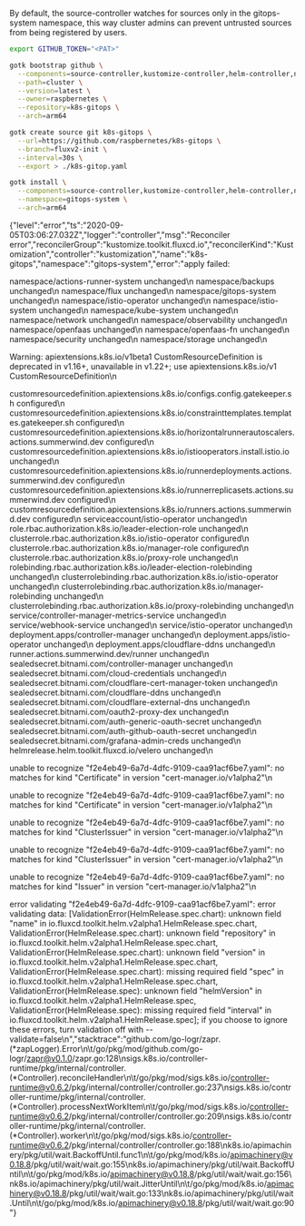 By default, the source-controller watches for sources only in the gitops-system namespace, this way cluster admins can prevent untrusted sources from being registered by users.

```bash
export GITHUB_TOKEN="<PAT>"
```

```bash
gotk bootstrap github \
  --components=source-controller,kustomize-controller,helm-controller,notification-controller \
  --path=cluster \
  --version=latest \
  --owner=raspbernetes \
  --repository=k8s-gitops \
  --arch=arm64
```

```bash
gotk create source git k8s-gitops \
  --url=https://github.com/raspbernetes/k8s-gitops \
  --branch=fluxv2-init \
  --interval=30s \
  --export > ./k8s-gitop.yaml
```

```bash
gotk install \
  --components=source-controller,kustomize-controller,helm-controller,notification-controller \
  --namespace=gitops-system \
  --arch=arm64
```


{"level":"error","ts":"2020-09-05T03:06:27.032Z","logger":"controller","msg":"Reconciler error","reconcilerGroup":"kustomize.toolkit.fluxcd.io","reconcilerKind":"Kustomization","controller":"kustomization","name":"k8s-gitops","namespace":"gitops-system","error":"apply failed:

namespace/actions-runner-system unchanged\n
namespace/backups unchanged\n
namespace/flux unchanged\n
namespace/gitops-system unchanged\n
namespace/istio-operator unchanged\n
namespace/istio-system unchanged\n
namespace/kube-system unchanged\n
namespace/network unchanged\n
namespace/observability unchanged\n
namespace/openfaas unchanged\n
namespace/openfaas-fn unchanged\n
namespace/security unchanged\n
namespace/storage unchanged\n

Warning: apiextensions.k8s.io/v1beta1 CustomResourceDefinition is deprecated in v1.16+, unavailable in v1.22+; use apiextensions.k8s.io/v1 CustomResourceDefinition\n

customresourcedefinition.apiextensions.k8s.io/configs.config.gatekeeper.sh configured\n
customresourcedefinition.apiextensions.k8s.io/constrainttemplates.templates.gatekeeper.sh configured\n
customresourcedefinition.apiextensions.k8s.io/horizontalrunnerautoscalers.actions.summerwind.dev configured\n
customresourcedefinition.apiextensions.k8s.io/istiooperators.install.istio.io unchanged\n
customresourcedefinition.apiextensions.k8s.io/runnerdeployments.actions.summerwind.dev configured\n
customresourcedefinition.apiextensions.k8s.io/runnerreplicasets.actions.summerwind.dev configured\n
customresourcedefinition.apiextensions.k8s.io/runners.actions.summerwind.dev configured\n
serviceaccount/istio-operator unchanged\n
role.rbac.authorization.k8s.io/leader-election-role unchanged\n
clusterrole.rbac.authorization.k8s.io/istio-operator configured\n
clusterrole.rbac.authorization.k8s.io/manager-role configured\n
clusterrole.rbac.authorization.k8s.io/proxy-role unchanged\n
rolebinding.rbac.authorization.k8s.io/leader-election-rolebinding unchanged\n
clusterrolebinding.rbac.authorization.k8s.io/istio-operator unchanged\n
clusterrolebinding.rbac.authorization.k8s.io/manager-rolebinding unchanged\n
clusterrolebinding.rbac.authorization.k8s.io/proxy-rolebinding unchanged\n
service/controller-manager-metrics-service unchanged\n
service/webhook-service unchanged\n
service/istio-operator unchanged\n
deployment.apps/controller-manager unchanged\n
deployment.apps/istio-operator unchanged\n
deployment.apps/cloudflare-ddns unchanged\n
runner.actions.summerwind.dev/runner unchanged\n
sealedsecret.bitnami.com/controller-manager unchanged\n
sealedsecret.bitnami.com/cloud-credentials unchanged\n
sealedsecret.bitnami.com/cloudflare-cert-manager-token unchanged\n
sealedsecret.bitnami.com/cloudflare-ddns unchanged\n
sealedsecret.bitnami.com/cloudflare-external-dns unchanged\n
sealedsecret.bitnami.com/oauth2-proxy-dex unchanged\n
sealedsecret.bitnami.com/auth-generic-oauth-secret unchanged\n
sealedsecret.bitnami.com/auth-github-oauth-secret unchanged\n
sealedsecret.bitnami.com/grafana-admin-creds unchanged\n
helmrelease.helm.toolkit.fluxcd.io/velero unchanged\n

unable to recognize \"f2e4eb49-6a7d-4dfc-9109-caa91acf6be7.yaml\": no matches for kind \"Certificate\" in version \"cert-manager.io/v1alpha2\"\n

unable to recognize \"f2e4eb49-6a7d-4dfc-9109-caa91acf6be7.yaml\": no matches for kind \"Certificate\" in version \"cert-manager.io/v1alpha2\"\n

unable to recognize \"f2e4eb49-6a7d-4dfc-9109-caa91acf6be7.yaml\": no matches for kind \"ClusterIssuer\" in version \"cert-manager.io/v1alpha2\"\n

unable to recognize \"f2e4eb49-6a7d-4dfc-9109-caa91acf6be7.yaml\": no matches for kind \"ClusterIssuer\" in version \"cert-manager.io/v1alpha2\"\n

unable to recognize \"f2e4eb49-6a7d-4dfc-9109-caa91acf6be7.yaml\": no matches for kind \"Issuer\" in version \"cert-manager.io/v1alpha2\"\n

error validating \"f2e4eb49-6a7d-4dfc-9109-caa91acf6be7.yaml\": error validating data: [ValidationError(HelmRelease.spec.chart): unknown field \"name\" in io.fluxcd.toolkit.helm.v2alpha1.HelmRelease.spec.chart, ValidationError(HelmRelease.spec.chart): unknown field \"repository\" in io.fluxcd.toolkit.helm.v2alpha1.HelmRelease.spec.chart, ValidationError(HelmRelease.spec.chart): unknown field \"version\" in io.fluxcd.toolkit.helm.v2alpha1.HelmRelease.spec.chart, ValidationError(HelmRelease.spec.chart): missing required field \"spec\" in io.fluxcd.toolkit.helm.v2alpha1.HelmRelease.spec.chart, ValidationError(HelmRelease.spec): unknown field \"helmVersion\" in io.fluxcd.toolkit.helm.v2alpha1.HelmRelease.spec, ValidationError(HelmRelease.spec): missing required field \"interval\" in io.fluxcd.toolkit.helm.v2alpha1.HelmRelease.spec]; if you choose to ignore these errors, turn validation off with --validate=false\n","stacktrace":"github.com/go-logr/zapr.(*zapLogger).Error\n\t/go/pkg/mod/github.com/go-logr/zapr@v0.1.0/zapr.go:128\nsigs.k8s.io/controller-runtime/pkg/internal/controller.(*Controller).reconcileHandler\n\t/go/pkg/mod/sigs.k8s.io/controller-runtime@v0.6.2/pkg/internal/controller/controller.go:237\nsigs.k8s.io/controller-runtime/pkg/internal/controller.(*Controller).processNextWorkItem\n\t/go/pkg/mod/sigs.k8s.io/controller-runtime@v0.6.2/pkg/internal/controller/controller.go:209\nsigs.k8s.io/controller-runtime/pkg/internal/controller.(*Controller).worker\n\t/go/pkg/mod/sigs.k8s.io/controller-runtime@v0.6.2/pkg/internal/controller/controller.go:188\nk8s.io/apimachinery/pkg/util/wait.BackoffUntil.func1\n\t/go/pkg/mod/k8s.io/apimachinery@v0.18.8/pkg/util/wait/wait.go:155\nk8s.io/apimachinery/pkg/util/wait.BackoffUntil\n\t/go/pkg/mod/k8s.io/apimachinery@v0.18.8/pkg/util/wait/wait.go:156\nk8s.io/apimachinery/pkg/util/wait.JitterUntil\n\t/go/pkg/mod/k8s.io/apimachinery@v0.18.8/pkg/util/wait/wait.go:133\nk8s.io/apimachinery/pkg/util/wait.Until\n\t/go/pkg/mod/k8s.io/apimachinery@v0.18.8/pkg/util/wait/wait.go:90"}
